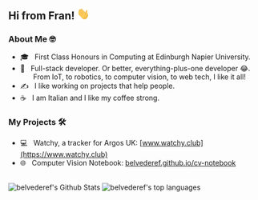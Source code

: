 <h2> Hi from Fran! <img src="https://github.com/belvederef/belvederef/blob/main/media/hand-wave.gif" width="25"></h2>

<h3>About Me 🤓</h3>

- 🎓 &nbsp; First Class Honours in Computing at Edinburgh Napier University.
- 💼 &nbsp; Full-stack developer. Or better, everything-plus-one developer 😂. <br>
&nbsp; &nbsp; From IoT, to robotics, to computer vision, to web tech, I like it all!
- ✍️ &nbsp; I like working on projects that help people.
- ☕ &nbsp; I am Italian and I like my coffee strong.

<h3>My Projects 🛠</h3>

- 💻 &nbsp; Watchy, a tracker for Argos UK: [www.watchy.club](https://www.watchy.club)
- 🌐 &nbsp; Computer Vision Notebook: [belvederef.github.io/cv-notebook](https://belvederef.github.io/cv-notebook)

<br>

<div>
<img 
src="https://github-readme-stats.vercel.app/api?username=belvederef&hide=stars&include_all_commits=true&count_private=true&show_icons=true&title_color=7A7ADB&icon_color=2234AE&text_color=D3D3D3&bg_color=0,000000,130F40" alt="belvederef's Github Stats">
<img 
src="https://github-readme-stats.vercel.app/api/top-langs/?username=belvederef&hide=java,tex&langs_count=10&layout=compact&title_color=7A7ADB&icon_color=2234AE&text_color=daf7dc&bg_color=0,000000,130F40"
alt="belvederef's top languages"
/>
</div>

<!--
<h3> Connect with Me </h3>

<p align="center">
&nbsp; <a href="https://twitter.com/_souvik_guria" target="_blank" rel="noopener noreferrer"><img src="https://img.icons8.com/plasticine/100/000000/twitter.png" width="50" /></a>  
&nbsp; <a href="https://www.instagram.com/the_caffeine__addict/" target="_blank" rel="noopener noreferrer"><img src="https://img.icons8.com/plasticine/100/000000/instagram-new.png" width="50" /></a>  
&nbsp; <a href="https://www.linkedin.com/in/souvik-guria-/" target="_blank" rel="noopener noreferrer"><img src="https://img.icons8.com/plasticine/100/000000/linkedin.png" width="50" /></a>
&nbsp; <a href="mailto:souvikguria98@gmail.com" target="_blank" rel="noopener noreferrer"><img src="https://img.icons8.com/plasticine/100/000000/gmail.png"  width="50" /></a>
</p>
-->

